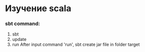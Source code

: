 # Изучение scala

### sbt command:

1) sbt
2) update
3) run
After input command 'run', sbt create jar file in folder target
